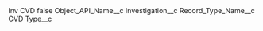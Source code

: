<?xml version="1.0" encoding="UTF-8"?>
<CustomMetadata xmlns="http://soap.sforce.com/2006/04/metadata" xmlns:xsi="http://www.w3.org/2001/XMLSchema-instance" xmlns:xsd="http://www.w3.org/2001/XMLSchema">
    <label>Inv CVD</label>
    <protected>false</protected>
    <values>
        <field>Object_API_Name__c</field>
        <value xsi:type="xsd:string">Investigation__c</value>
    </values>
    <values>
        <field>Record_Type_Name__c</field>
        <value xsi:type="xsd:string">CVD</value>
    </values>
    <values>
        <field>Type__c</field>
        <value xsi:nil="true"/>
    </values>
</CustomMetadata>
